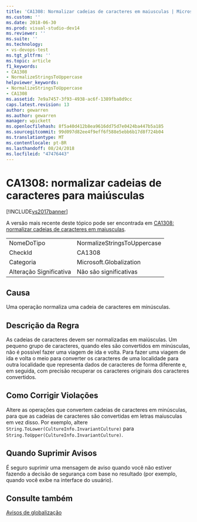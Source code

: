 ```yaml
---
title: 'CA1308: Normalizar cadeias de caracteres em maiusculas | Microsoft Docs'
ms.custom: ''
ms.date: 2018-06-30
ms.prod: visual-studio-dev14
ms.reviewer: ''
ms.suite: ''
ms.technology:
- vs-devops-test
ms.tgt_pltfrm: ''
ms.topic: article
f1_keywords:
- CA1308
- NormalizeStringsToUppercase
helpviewer_keywords:
- NormalizeStringsToUppercase
- CA1308
ms.assetid: 7e9a7457-3f93-4938-ac6f-1389fba8d9cc
caps.latest.revision: 13
author: gewarren
ms.author: gewarren
manager: wpickett
ms.openlocfilehash: 8f5a40d412b8ea9616dd75d7e0424ba447b5a185
ms.sourcegitcommit: 99d097d82ee4f9eff6f588e5ebb6b17d8f724b04
ms.translationtype: MT
ms.contentlocale: pt-BR
ms.lasthandoff: 08/24/2018
ms.locfileid: "47476443"
---
```

# <a name="ca1308-normalize-strings-to-uppercase"></a>CA1308: normalizar cadeias de caracteres para maiúsculas
[!INCLUDE[vs2017banner](../includes/vs2017banner.md)]

A versão mais recente deste tópico pode ser encontrada em [CA1308: normalizar cadeias de caracteres em maiusculas](https://docs.microsoft.com/visualstudio/code-quality/ca1308-normalize-strings-to-uppercase).

|||
|-|-|
|NomeDoTipo|NormalizeStringsToUppercase|
|CheckId|CA1308|
|Categoria|Microsoft.Globalization|
|Alteração Significativa|Não são significativas|

## <a name="cause"></a>Causa
 Uma operação normaliza uma cadeia de caracteres em minúsculas.

## <a name="rule-description"></a>Descrição da Regra
 As cadeias de caracteres devem ser normalizadas em maiúsculas. Um pequeno grupo de caracteres, quando eles são convertidos em minúsculas, não é possível fazer uma viagem de ida e volta. Para fazer uma viagem de ida e volta o meio para converter os caracteres de uma localidade para outra localidade que representa dados de caracteres de forma diferente e, em seguida, com precisão recuperar os caracteres originais dos caracteres convertidos.

## <a name="how-to-fix-violations"></a>Como Corrigir Violações
 Altere as operações que convertem cadeias de caracteres em minúsculas, para que as cadeias de caracteres são convertidas em letras maiusculas em vez disso. Por exemplo, altere `String.ToLower(CultureInfo.InvariantCulture)` para `String.ToUpper(CultureInfo.InvariantCulture)`.

## <a name="when-to-suppress-warnings"></a>Quando Suprimir Avisos
 É seguro suprimir uma mensagem de aviso quando você não estiver fazendo a decisão de segurança com base no resultado (por exemplo, quando você exibe na interface do usuário).

## <a name="see-also"></a>Consulte também
 [Avisos de globalização](../code-quality/globalization-warnings.md)



